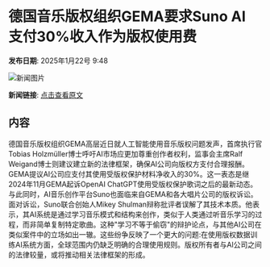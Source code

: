 # 德国音乐版权组织GEMA要求Suno AI 支付30%收入作为版权使用费

**发布日期**: 2025年1月22号 9:48

![新闻图片](https://pic.chinaz.com/picmap/202305251639277082_0.jpg)

**新闻链接**: [点击查看原文](https://www.aibase.com/zh/news/14911)

## 内容

德国音乐版权组织GEMA高层近日就人工智能使用音乐版权问题发声，首席执行官Tobias Holzmüller博士呼吁AI市场应更加尊重创作者权利，监事会主席Ralf Weigand博士则建议建立新的法律框架，确保AI公司向版权方支付合理报酬。GEMA提议AI公司应支付其使用受版权保护材料净收入的30%。这一表态是继2024年11月GEMA起诉OpenAI ChatGPT使用受版权保护歌词之后的最新动态。与此同时，AI音乐创作平台Suno也面临来自GEMA和各大唱片公司的版权诉讼。面对诉讼，Suno联合创始人Mikey Shulman辩称批评者误解了其技术本质。他表示，其AI系统是通过学习音乐模式和结构来创作，类似于人类通过听音乐学习的过程，而非简单复制特定歌曲。这种"学习不等于偷窃"的辩护论点，与其他AI公司在类似案件中的立场如出一辙。这些纷争反映了一个更大的问题:在使用版权数据训练AI系统方面，全球范围内仍缺乏明确的合理使用规则。版权所有者与AI公司之间的法律较量，或将推动相关法律框架的形成。
